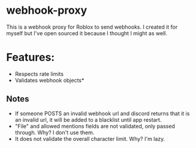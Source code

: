 # webhook-proxy
This is a webhook proxy for Roblox to send webhooks.
I created it for myself but I've open sourced it because I thought I might as well.

# Features:
- Respects rate limits
- Validates webhook objects*


## Notes
- If someone POSTS an invalid webhook url and discord returns that it is an invalid url, it will be added to a blacklist until app restart.
- "File" and allowed mentions fields are not validated, only passed through. Why? I don't use them.
- It does not validate the overall character limit. Why? I'm lazy.
